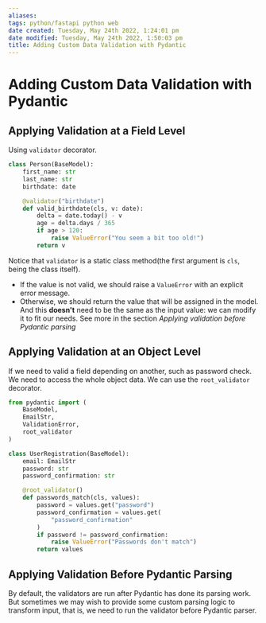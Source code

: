 ```yaml
---
aliases: 
tags: python/fastapi python web 
date created: Tuesday, May 24th 2022, 1:24:01 pm
date modified: Tuesday, May 24th 2022, 1:50:03 pm
title: Adding Custom Data Validation with Pydantic
---
```


# Adding Custom Data Validation with Pydantic

## Applying Validation at a Field Level

Using `validator` decorator.

```python
class Person(BaseModel):
    first_name: str
    last_name: str
    birthdate: date

    @validator("birthdate")
    def valid_birthdate(cls, v: date):
        delta = date.today() - v
        age = delta.days / 365
        if age > 120:
            raise ValueError("You seem a bit too old!")
        return v
```

Notice that `validator` is a static class method(the first argument is `cls`, being the class itself).

- If the value is not valid, we should raise a `ValueError` with an explicit error message.
- Otherwise, we should return the value that will be assigned in the model. And this **doesn't** need to be the same as the input value: we can modify it to fit our needs. See more in the section _Applying validation before Pydantic parsing_

## Applying Validation at an Object Level

If we need to valid a field depending on another, such as password check. We need to access the whole object data. We can use the `root_validator` decorator.

```python
from pydantic import (
    BaseModel, 
    EmailStr, 
    ValidationError,
    root_validator
)

class UserRegistration(BaseModel):
    email: EmailStr
    password: str
    password_confirmation: str

    @root_validator()
    def passwords_match(cls, values):
        password = values.get("password")
        password_confirmation = values.get(
	        "password_confirmation"
        )
        if password != password_confirmation:
            raise ValueError("Passwords don't match")
        return values
```

## Applying Validation Before Pydantic Parsing

By default, the validators are run after Pydantic has done its parsing work. But sometimes we may wish to provide some custom parsing logic to transform input, that is, we need to run the validator before Pydantic parser.